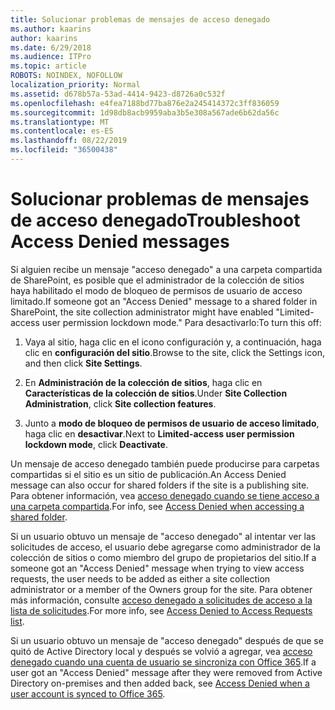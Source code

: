 ```yaml
---
title: Solucionar problemas de mensajes de acceso denegado
ms.author: kaarins
author: kaarins
ms.date: 6/29/2018
ms.audience: ITPro
ms.topic: article
ROBOTS: NOINDEX, NOFOLLOW
localization_priority: Normal
ms.assetid: d678b57a-53ad-4414-9423-d8726a0c532f
ms.openlocfilehash: e4fea7188bd77ba876e2a245414372c3ff836059
ms.sourcegitcommit: 1d98db8acb9959aba3b5e308a567ade6b62da56c
ms.translationtype: MT
ms.contentlocale: es-ES
ms.lasthandoff: 08/22/2019
ms.locfileid: "36500438"
---
```

# <a name="troubleshoot-access-denied-messages"></a><span data-ttu-id="49ad1-102">Solucionar problemas de mensajes de acceso denegado</span><span class="sxs-lookup"><span data-stu-id="49ad1-102">Troubleshoot Access Denied messages</span></span>

<span data-ttu-id="49ad1-103">Si alguien recibe un mensaje "acceso denegado" a una carpeta compartida de SharePoint, es posible que el administrador de la colección de sitios haya habilitado el modo de bloqueo de permisos de usuario de acceso limitado.</span><span class="sxs-lookup"><span data-stu-id="49ad1-103">If someone got an "Access Denied" message to a shared folder in SharePoint, the site collection administrator might have enabled "Limited-access user permission lockdown mode."</span></span> <span data-ttu-id="49ad1-104">Para desactivarlo:</span><span class="sxs-lookup"><span data-stu-id="49ad1-104">To turn this off:</span></span> 
  
1. <span data-ttu-id="49ad1-105">Vaya al sitio, haga clic en el icono configuración y, a continuación, haga clic en **configuración del sitio**.</span><span class="sxs-lookup"><span data-stu-id="49ad1-105">Browse to the site, click the Settings icon, and then click **Site Settings**.</span></span>
    
2. <span data-ttu-id="49ad1-106">En **Administración de la colección de sitios**, haga clic en **Características de la colección de sitios**.</span><span class="sxs-lookup"><span data-stu-id="49ad1-106">Under **Site Collection Administration**, click **Site collection features**.</span></span>
    
3. <span data-ttu-id="49ad1-107">Junto a **modo de bloqueo de permisos de usuario de acceso limitado**, haga clic en **desactivar**.</span><span class="sxs-lookup"><span data-stu-id="49ad1-107">Next to **Limited-access user permission lockdown mode**, click **Deactivate**.</span></span>
    
<span data-ttu-id="49ad1-108">Un mensaje de acceso denegado también puede producirse para carpetas compartidas si el sitio es un sitio de publicación.</span><span class="sxs-lookup"><span data-stu-id="49ad1-108">An Access Denied message can also occur for shared folders if the site is a publishing site.</span></span> <span data-ttu-id="49ad1-109">Para obtener información, vea [acceso denegado cuando se tiene acceso a una carpeta compartida](https://go.microsoft.com/fwlink/?linkid=2004317).</span><span class="sxs-lookup"><span data-stu-id="49ad1-109">For info, see [Access Denied when accessing a shared folder](https://go.microsoft.com/fwlink/?linkid=2004317).</span></span>
  
<span data-ttu-id="49ad1-110">Si un usuario obtuvo un mensaje de "acceso denegado" al intentar ver las solicitudes de acceso, el usuario debe agregarse como administrador de la colección de sitios o como miembro del grupo de propietarios del sitio.</span><span class="sxs-lookup"><span data-stu-id="49ad1-110">If a someone got an "Access Denied" message when trying to view access requests, the user needs to be added as either a site collection administrator or a member of the Owners group for the site.</span></span> <span data-ttu-id="49ad1-111">Para obtener más información, consulte [acceso denegado a solicitudes de acceso a la lista de solicitudes](https://go.microsoft.com/fwlink/?linkid=2004220).</span><span class="sxs-lookup"><span data-stu-id="49ad1-111">For more info, see [Access Denied to Access Requests list](https://go.microsoft.com/fwlink/?linkid=2004220).</span></span>
  
<span data-ttu-id="49ad1-112">Si un usuario obtuvo un mensaje de "acceso denegado" después de que se quitó de Active Directory local y después se volvió a agregar, vea [acceso denegado cuando una cuenta de usuario se sincroniza con Office 365](https://go.microsoft.com/fwlink/?linkid=2004318).</span><span class="sxs-lookup"><span data-stu-id="49ad1-112">If a user got an "Access Denied" message after they were removed from Active Directory on-premises and then added back, see [Access Denied when a user account is synced to Office 365](https://go.microsoft.com/fwlink/?linkid=2004318).</span></span>
  


